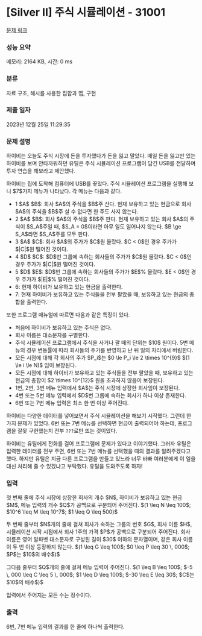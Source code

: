 # [Silver II] 주식 시뮬레이션 - 31001 

[문제 링크](https://www.acmicpc.net/problem/31001) 

### 성능 요약

메모리: 2164 KB, 시간: 0 ms

### 분류

자료 구조, 해시를 사용한 집합과 맵, 구현

### 제출 일자

2023년 12월 25일 11:29:35

### 문제 설명

<p>하이비는 오늘도 주식 시장에 돈을 투자했다가 돈을 잃고 말았다. 매일 돈을 잃고만 있는 하이비를 보며 안타까워하던 유틸은 주식 시뮬레이션 프로그램이 담긴 USB를 전달하며 투자 연습을 해보라고 제안했다. </p>

<p>하이비는 집에 도착해 컴퓨터에 USB를 꽂았다. 주식 시뮬레이션 프로그램을 실행해 보니 $7$가지 메뉴가 나타났다. 각 메뉴는 다음과 같다.</p>

<ul>
	<li>1 $A$ $B$: 회사 $A$의 주식을 $B$주 산다. 현재 보유하고 있는 현금으로 회사 $A$의 주식을 $B$주 살 수 없다면 한 주도 사지 않는다.</li>
	<li>2 $A$ $B$: 회사 $A$의 주식을 $B$주 판다. 현재 보유하고 있는 회사 $A$의 주식이 $S_A$주일 때, $S_A = 0$이라면 아무 일도 일어나지 않는다. $B \ge S_A$라면 $S_A$주를 모두 판다.</li>
	<li>3 $A$ $C$: 회사 $A$의 주가가 $C$원 올랐다. $C < 0$인 경우 주가가 $|C|$원 떨어진 것이다.</li>
	<li>4 $D$ $C$: $D$번 그룹에 속하는 회사들의 주가가 $C$원 올랐다. $C < 0$인 경우 주가가 $|C|$원 떨어진 것이다.</li>
	<li>5 $D$ $E$: $D$번 그룹에 속하는 회사들의 주가가 $E$% 올랐다. $E < 0$인 경우 주가가 $|E|$% 떨어진 것이다. </li>
	<li>6: 현재 하이비가 보유하고 있는 현금을 출력한다.</li>
	<li>7: 현재 하이비가 보유하고 있는 주식들을 전부 팔았을 때, 보유하고 있는 현금의 총합을 출력한다.</li>
</ul>

<p>또한 프로그램 매뉴얼에 따르면 다음과 같은 특징이 있다.</p>

<ul>
	<li>처음에 하이비가 보유하고 있는 주식은 없다.</li>
	<li>회사 이름은 대소문자를 구별한다.</li>
	<li>주식 시뮬레이션 프로그램에서 주식을 사거나 팔 때의 단위는 $10$ 원이다. 5번 메뉴의 경우 변동률에 따라 회사들의 주가를 반영하고 난 뒤 일의 자리에서 버림한다.</li>
	<li>모든 시점에 대해 각 회사의 주가 $P_i$는 $0 \le P_i \le 2 \times 10^{9}$ $(1 \le i \le N)$ 임이 보장된다.</li>
	<li>모든 시점에 대해 하이비가 보유하고 있는 주식들을 전부 팔았을 때, 보유하고 있는 현금의 총합이 $2 \times 10^{12}$ 원을 초과하지 않음이 보장된다.</li>
	<li>1번, 2번, 3번 메뉴 입력에서 $A$는 주식 시장에 상장한 회사임이 보장된다.</li>
	<li>4번 또는 5번 메뉴 입력에서 $D$번 그룹에 속하는 회사가 하나 이상 존재한다.</li>
	<li>6번 또는 7번 메뉴 입력은 최소 한 번 이상 주어진다.</li>
</ul>

<p>하이비는 다양한 데이터를 넣어보면서 주식 시뮬레이션을 해보기 시작했다. 그런데 한 가지 문제가 있었다. 6번 또는 7번 메뉴를 선택하면 현금이 출력되어야 하는데, 프로그램을 잘못 구현했는지 전부 <code>???</code>로만 뜨는 것이었다.</p>

<p>하이비는 유틸에게 전화를 걸어 프로그램에 문제가 있다고 이야기했다. 그러자 유틸은 입력한 데이터를 전부 주면, 6번 또는 7번 메뉴를 선택했을 때의 결과를 알려주겠다고 했다. 하지만 유틸은 지금 다른 프로그램을 만들고 있느라 너무 바빠 여러분에게 이 일을 대신 처리해 줄 수 있겠냐고 부탁했다. 유틸을 도와주도록 하자!</p>

### 입력 

 <p>첫 번째 줄에 주식 시장에 상장한 회사의 개수 $N$, 하이비가 보유하고 있는 현금 $M$, 메뉴 입력의 개수 $Q$가 공백으로 구분되어 주어진다. $(1 \leq N \leq 100$; $10^6 \leq M \leq 10^7$; $1 \leq Q \leq 500)$</p>

<p>두 번째 줄부터 $N$개의 줄에 걸쳐 회사가 속하는 그룹의 번호 $G$, 회사 이름 $H$, 시뮬레이션 시작 시점에서 회사 1주의 가격 $P$가 공백으로 구분되어 주어진다. 회사 이름은 영어 알파벳 대소문자로 구성된 길이 $30$ 이하의 문자열이며, 같은 회사 이름이 두 번 이상 등장하지 않는다. $(1 \leq G \leq 100$; $0 \leq P \leq 30 \, 000$; $P$는 $10$의 배수$)$</p>

<p>그다음 줄부터 $Q$개의 줄에 걸쳐 메뉴 입력이 주어진다. $(1 \leq B \leq 100$; $-5 \, 000 \leq C \leq 5 \, 000$; $1 \leq D \leq 100$; $-30 \leq E \leq 30$; $C$는 $10$의 배수$)$</p>

<p>입력에서 주어지는 모든 수는 정수이다.</p>

### 출력 

 <p>6번, 7번 메뉴 입력의 결과를 한 줄에 하나씩 출력한다.</p>

